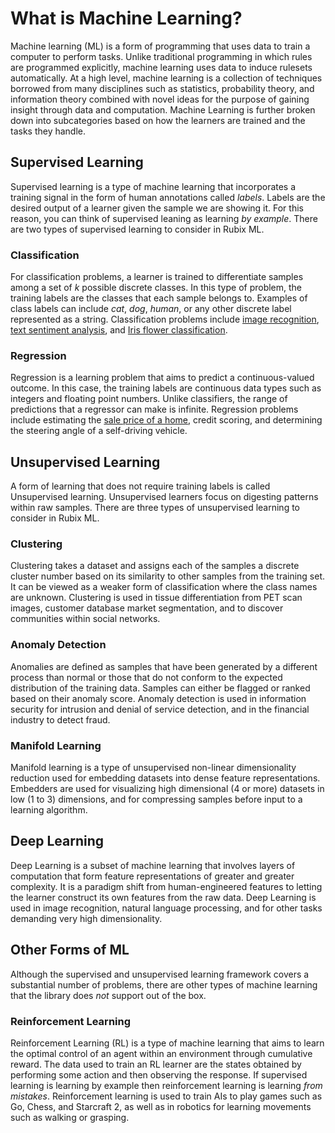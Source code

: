 # What is Machine Learning?
Machine learning (ML) is a form of programming that uses data to train a computer to perform tasks. Unlike traditional programming in which rules are programmed explicitly, machine learning uses data to induce rulesets automatically. At a high level, machine learning is a collection of techniques borrowed from many disciplines such as statistics, probability theory, and information theory combined with novel ideas for the purpose of gaining insight through data and computation. Machine Learning is further broken down into subcategories based on how the learners are trained and the tasks they handle.

## Supervised Learning
Supervised learning is a type of machine learning that incorporates a training signal in the form of human annotations called *labels*. Labels are the desired output of a learner given the sample we are showing it. For this reason, you can think of supervised leaning as learning *by example*. There are two types of supervised learning to consider in Rubix ML.

### Classification
For classification problems, a learner is trained to differentiate samples among a set of *k* possible discrete classes. In this type of problem, the training labels are the classes that each sample belongs to. Examples of class labels can include *cat*, *dog*, *human*, or any other discrete label represented as a string. Classification problems include [image recognition](https://github.com/RubixML/CIFAR-10), [text sentiment analysis](https://github.com/RubixML/Sentiment), and [Iris flower classification](https://github.com/RubixML/Iris).

### Regression
Regression is a learning problem that aims to predict a continuous-valued outcome. In this case, the training labels are continuous data types such as integers and floating point numbers. Unlike classifiers, the range of predictions that a regressor can make is infinite. Regression problems include estimating the [sale price of a home](https://github.com/RubixML/Housing), credit scoring, and determining the steering angle of a self-driving vehicle.

## Unsupervised Learning
A form of learning that does not require training labels is called Unsupervised learning. Unsupervised learners focus on digesting patterns within raw samples. There are three types of unsupervised learning to consider in Rubix ML.

### Clustering
Clustering takes a dataset and assigns each of the samples a discrete cluster number based on its similarity to other samples from the training set. It can be viewed as a weaker form of classification where the class names are unknown. Clustering is used in tissue differentiation from PET scan images, customer database market segmentation, and to discover communities within social networks.

### Anomaly Detection
Anomalies are defined as samples that have been generated by a different process than normal or those that do not conform to the expected distribution of the training data. Samples can either be flagged or ranked based on their anomaly score. Anomaly detection is used in information security for intrusion and denial of service detection, and in the financial industry to detect fraud.

### Manifold Learning
Manifold learning is a type of unsupervised non-linear dimensionality reduction used for embedding datasets into dense feature representations. Embedders are used for visualizing high dimensional (4 or more) datasets in low (1 to 3) dimensions, and for compressing samples before input to a learning algorithm.

## Deep Learning
Deep Learning is a subset of machine learning that involves layers of computation that form feature representations of greater and greater complexity. It is a paradigm shift from human-engineered features to letting the learner construct its own features from the raw data. Deep Learning is used in image recognition, natural language processing, and for other tasks demanding very high dimensionality.

## Other Forms of ML
Although the supervised and unsupervised learning framework covers a substantial number of problems, there are other types of machine learning that the library does *not* support out of the box.

### Reinforcement Learning
Reinforcement Learning (RL) is a type of machine learning that aims to learn the optimal control of an agent within an environment through cumulative reward. The data used to train an RL learner are the states obtained by performing some action and then observing the response. If supervised learning is learning by example then reinforcement learning is learning *from mistakes*. Reinforcement learning is used to train AIs to play games such as Go, Chess, and Starcraft 2, as well as in robotics for learning movements such as walking or grasping.